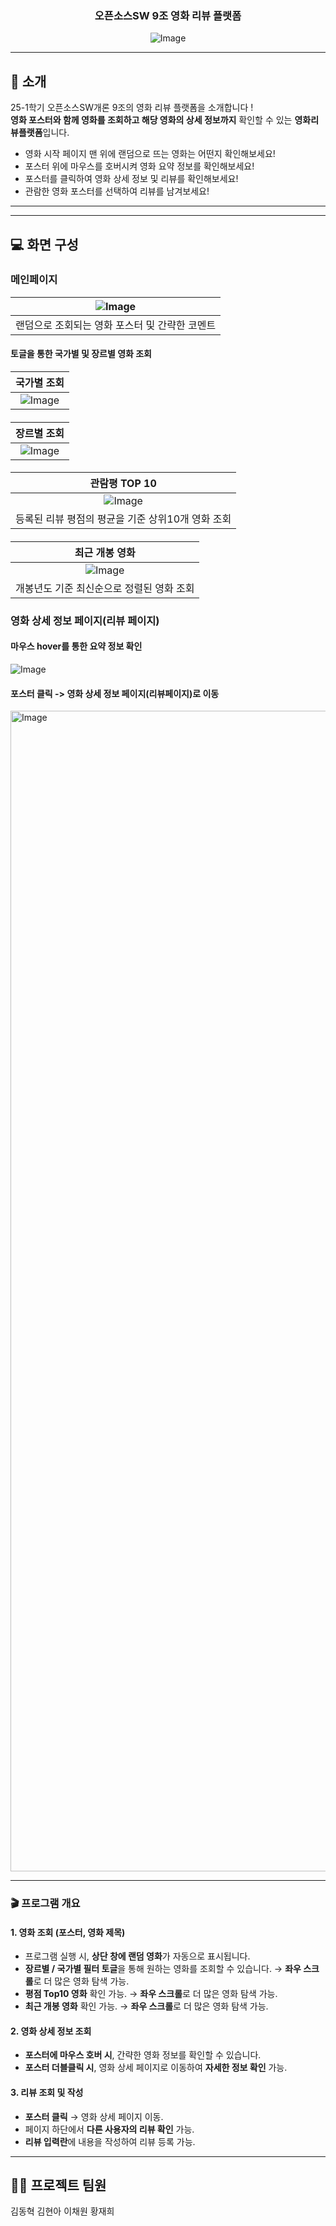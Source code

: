 <div align="center">

### 오픈소스SW 9조 영화 리뷰 플랫폼
![Image](https://github.com/user-attachments/assets/00ba6e29-c492-4914-9f06-df0151570422)

</div> 

---
## 📝 소개
25-1학기 오픈소스SW개론 9조의 영화 리뷰 플랫폼을 소개합니다 !</br>
**영화 포스터와 함께 영화를 조회하고 해당 영화의 상세 정보까지** 확인할 수 있는 **영화리뷰플랫폼**입니다.
- 영화 시작 페이지 맨 위에 랜덤으로 뜨는 영화는 어떤지 확인해보세요!
- 포스터 위에 마우스를 호버시켜 영화 요약 정보를 확인해보세요!
- 포스터를 클릭하여 영화 상세 정보 및 리뷰를 확인해보세요!
- 관람한 영화 포스터를 선택하여 리뷰를 남겨보세요!
---

---
## 💻 화면 구성
### 메인페이지
|![Image](https://github.com/user-attachments/assets/9a073cea-50b5-40ca-bf1f-403abc4c95f1)|
|:---:|
랜덤으로 조회되는 영화 포스터 및 간략한 코멘트|

#### 토글을 통한 국가별 및 장르별 영화 조회
|국가별 조회|
|:---:|
|![Image](https://github.com/user-attachments/assets/fc3989fc-603e-48c8-92d2-a502bad70afe)|

#### 
|장르별 조회|
|:---:|
|![Image](https://github.com/user-attachments/assets/ff742219-e569-4019-9507-06c46725b429)|
#### 
|관람평 TOP 10|
|:---:|
|![Image](https://github.com/user-attachments/assets/a3439e8c-325c-4c7e-9990-022f391f5d01)|
|등록된 리뷰 평점의 평균을 기준 상위10개 영화 조회|
####
|최근 개봉 영화|
|:---:|
|![Image](https://github.com/user-attachments/assets/e1a255f5-b138-4380-8933-90aef562a6cb)|
|개봉년도 기준 최신순으로 정렬된 영화 조회|
### 영화 상세 정보 페이지(리뷰 페이지)
#### 마우스 hover를 통한 요약 정보 확인
![Image](https://github.com/user-attachments/assets/a1eb36ab-fcfa-44d2-9a4e-9008e402ea3d)

#### 포스터 클릭 -> 영화 상세 정보 페이지(리뷰페이지)로 이동
<img width="1857" alt="Image" src="https://github.com/user-attachments/assets/ea15dfbc-dcdb-428f-ae4b-f915fe80ca95" />

---




### 🎬 프로그램 개요

#### 1. **영화 조회 (포스터, 영화 제목)**

* 프로그램 실행 시, **상단 창에 랜덤 영화**가 자동으로 표시됩니다.
* **장르별 / 국가별 필터 토글**을 통해 원하는 영화를 조회할 수 있습니다.
  → **좌우 스크롤**로 더 많은 영화 탐색 가능.
* **평점 Top10 영화** 확인 가능.
  → **좌우 스크롤**로 더 많은 영화 탐색 가능.
* **최근 개봉 영화** 확인 가능.
  → **좌우 스크롤**로 더 많은 영화 탐색 가능.

#### 2. **영화 상세 정보 조회**

* **포스터에 마우스 호버 시**, 간략한 영화 정보를 확인할 수 있습니다.
* **포스터 더블클릭 시**, 영화 상세 페이지로 이동하여 **자세한 정보 확인** 가능.

#### 3. **리뷰 조회 및 작성**

* **포스터 클릭** → 영화 상세 페이지 이동.
* 페이지 하단에서 **다른 사용자의 리뷰 확인** 가능.
* **리뷰 입력란**에 내용을 작성하여 리뷰 등록 가능.

---

## 💁‍♂️ 프로젝트 팀원
김동혁
김현아
이채원
황재희
